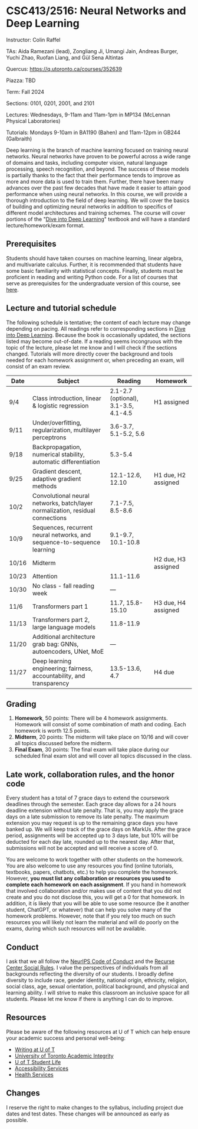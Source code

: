 # CSC413/2516: Neural Networks and Deep Learning

Instructor: Colin Raffel

TAs: Aida Ramezani (lead), Zongliang Ji, Umangi Jain, Andreas Burger, Yuchi Zhao, Ruofan Liang, and Gül Sena Altintas	

Quercus: https://q.utoronto.ca/courses/352639

Piazza: TBD

Term: Fall 2024

Sections: 0101, 0201, 2001, and 2101

Lectures: Wednesdays, 9-11am and 11am-1pm in MP134 (McLennan Physical Laboratories)

Tutorials: Mondays 9-10am in BA1190 (Bahen) and 11am-12pm in GB244 (Galbraith)

Deep learning is the branch of machine learning focused on training neural networks.
Neural networks have proven to be powerful across a wide range of domains and tasks, including computer vision, natural language processing, speech recognition, and beyond.
The success of these models is partially thanks to the fact that their performance tends to improve as more and more data is used to train them.
Further, there have been many advances over the past few decades that have made it easier to attain good performance when using neural networks.
In this course, we will provide a thorough introduction to the field of deep learning.
We will cover the basics of building and optimizing neural networks in addition to specifics of different model architectures and training schemes.
The course will cover portions of the "[Dive into Deep Learning](https://d2l.ai/)" textbook and will have a standard lecture/homework/exam format.

## Prerequisites

Students should have taken courses on machine learning, linear algebra, and multivariate calculus.
Further, it is recommended that students have some basic familiarity with statistical concepts.
Finally, students must be proficient in reading and writing Python code.
For a list of courses that serve as prerequisites for the undergraduate version of this course, see [here](https://artsci.calendar.utoronto.ca/course/csc413h1).

## Lecture and tutorial schedule

The following schedule is tentative; the content of each lecture may change depending on pacing.
All readings refer to corresponding sections in [Dive into Deep Learning](http://d2l.ai).
Because the book is occasionally updated, the sections listed may become out-of-date.
If a reading seems incongruous with the topic of the lecture, please let me know and I will check if the sections changed.
Tutorials will more directly cover the background and tools needed for each homework assignment or, when preceding an exam, will consist of an exam review.

| Date  | Subject                                                                        | Reading                              | Homework            |
| ----- | ------------------------------------------------------------------------------ | ------------------------------------ | ------------------- |
| 9/4   | Class introduction, linear & logistic regression                               | 2.1-2.7 (optional), 3.1-3.5, 4.1-4.5 | H1 assigned         |
| 9/11  | Under/overfitting, regularization, multilayer perceptrons                      | 3.6-3.7, 5.1-5.2, 5.6                |                     |
| 9/18  | Backpropagation, numerical stability, automatic differentiation                | 5.3-5.4                              |                     |
| 9/25  | Gradient descent, adaptive gradient methods                                    | 12.1-12.6, 12.10                     | H1 due, H2 assigned |
| 10/2  | Convolutional neural networks, batch/layer normalization, residual connections | 7.1-7.5, 8.5-8.6                     |                     |
| 10/9  | Sequences, recurrent neural networks, and sequence-to-sequence learning        | 9.1-9.7, 10.1-10.8                   |                     |
| 10/16 | Midterm                                                                        |                                      | H2 due, H3 assigned |
| 10/23 | Attention                                                                      | 11.1-11.6                            |                     |
| 10/30 | No class - fall reading week                                                   | —                                    |                     |
| 11/6  | Transformers part 1                                                            | 11.7, 15.8-15.10                     | H3 due, H4 assigned |
| 11/13 | Transformers part 2, large language models                                     | 11.8-11.9                            |                     |
| 11/20 | Additional architecture grab bag: GNNs, autoencoders, UNet, MoE                | —                                    |                     |
| 11/27 | Deep learning engineering; fairness, accountability, and transparency          | 13.5-13.6, 4.7                       | H4 due              |

## Grading

  1. **Homework**, 50 points: There will be 4 homework assignments. Homework will consist of some combination of math and coding. Each homework is worth 12.5 points.
  1. **Midterm**, 20 points: The midterm will take place on 10/16 and will cover all topics discussed before the midterm.
  1. **Final Exam**, 30 points: The final exam will take place during our scheduled final exam slot and will cover all topics discussed in the class.

## Late work, collaboration rules, and the honor code

Every student has a total of 7 grace days to extend the coursework deadlines through the semester.
Each grace day allows for a 24 hours deadline extension without late penalty.
That is, you may apply the grace days on a late submission to remove its late penalty.
The maximum extension you may request is up to the remaining grace days you have banked up.
We will keep track of the grace days on MarkUs.
After the grace period, assignments will be accepted up to 3 days late, but 10% will be deducted for each day late, rounded up to the nearest day.
After that, submissions will not be accepted and will receive a score of 0.

You are welcome to work together with other students on the homework.
You are also welcome to use any resources you find (online tutorials, textbooks, papers, chatbots, etc.) to help you complete the homework.
However, **you must list any collaboration or resources you used to complete each homework on each assignment**.
If you hand in homework that involved collaboration and/or makes use of content that you did not create and you do not disclose this, you will get a 0 for that homework.
In addition, it is likely that you will be able to use some resource (be it another student, ChatGPT, or whatever) that can help you solve many of the homework problems.
However, note that if you rely too much on such resources you will likely not learn the material and will do poorly on the exams, during which such resources will not be available.


## Conduct

I ask that we all follow the [NeurIPS Code of Conduct](https://nips.cc/public/CodeOfConduct) and the [Recurse Center Social Rules](https://www.recurse.com/social-rules).
I value the perspectives of individuals from all backgrounds reflecting the diversity of our students.
I broadly define diversity to include race, gender identity, national origin, ethnicity, religion, social class, age, sexual orientation, political background, and physical and learning ability.
I will strive to make this classroom an inclusive space for all students.
Please let me know if there is anything I can do to improve.

## Resources

Please be aware of the following resources at U of T which can help ensure your academic success and personal well-being:

- [Writing at U of T](http://www.writing.utoronto.ca/)
- [University of Toronto Academic Integrity](http://academicintegrity.utoronto.ca/)
- [U of T Student Life](http://www.studentlife.utoronto.ca/)
- [Accessibility Services](http://www.accessibility.utoronto.ca/)
- [Health Services](https://studentlife.utoronto.ca/department/health-wellness/)
    
## Changes

I reserve the right to make changes to the syllabus, including project due dates and test dates.
These changes will be announced as early as possible.
